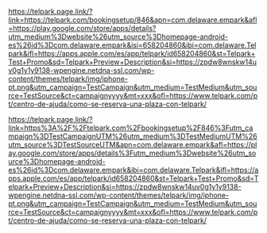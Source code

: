 https://telpark.page.link/?link=https://telpark.com/bookingsetup/846&apn=com.delaware.empark&afl=https://play.google.com/store/apps/details?utm_medium%3Dwebsite%26utm_source%3Dhomepage-android-es%26id%3Dcom.delaware.empark&isi=658204860&ibi=com.delaware.Telpark&ifl=https://apps.apple.com/es/app/telpark/id658204860&st=Telpark+Test+Promo&sd=Telpark+Preview+Description&si=https://zpdw8wnskw14uv0g1y1y9138-wpengine.netdna-ssl.com/wp-content/themes/telpark/img/iphone-pt.png&utm_campaign=TestCampaign&utm_medium=TestMedium&utm_source=TestSource&ct=campaignyyyy&mt=xxx&ofl=https://www.telpark.com/pt/centro-de-ajuda/como-se-reserva-una-plaza-con-telpark/


https://telpark.page.link/?link=https%3A%2F%2Ftelpark.com%2Fbookingsetup%2F846%3Futm_campaign%3DTestCampaignUTM%26utm_medium%3DTestMediumUTM%26utm_source%3DTestSourceUTM&apn=com.delaware.empark&afl=https://play.google.com/store/apps/details%3Futm_medium%3Dwebsite%26utm_source%3Dhomepage-android-es%26id%3Dcom.delaware.empark&ibi=com.delaware.Telpark&ifl=https://apps.apple.com/es/app/telpark/id658204860&st=Telpark+Test+Promo&sd=Telpark+Preview+Description&si=https://zpdw8wnskw14uv0g1y1y9138-wpengine.netdna-ssl.com/wp-content/themes/telpark/img/iphone-pt.png&utm_campaign=TestCampaign&utm_medium=TestMedium&utm_source=TestSource&ct=campaignyyyy&mt=xxx&ofl=https://www.telpark.com/pt/centro-de-ajuda/como-se-reserva-una-plaza-con-telpark/

